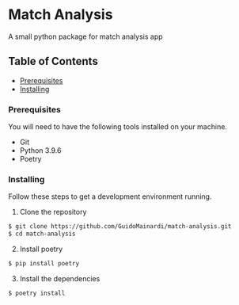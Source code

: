 # Match Analysis

A small python package for match analysis app


## Table of Contents

- [Prerequisites](#prerequisites)
- [Installing](#installing)


### Prerequisites

You will need to have the following tools installed on your machine.

- Git
- Python 3.9.6
- Poetry

### Installing

Follow these steps to get a development environment running.

1. Clone the repository
```bash
$ git clone https://github.com/GuidoMainardi/match-analysis.git
$ cd match-analysis
```

2. Install poetry
```bash
$ pip install poetry
```
3. Install the dependencies
```bash
$ poetry install
```
